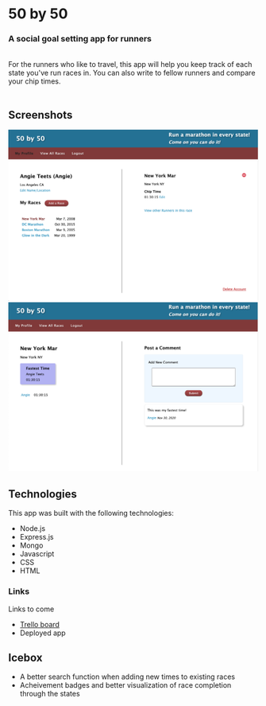 # 50 by 50 
### A social goal setting app for runners
<br>
For the runners who like to travel, this app will help you keep track of each state you've run races in. You can also  write to fellow runners and compare your chip times.
<br> <br>

## Screenshots
![Screenshot 1](./public/images/ScreenShot1.png "Screenshot")
![Screenshot 2](./public/images/ScreenShot2.png "Screenshot 2")

## Technologies
This app was built with the following technologies:
- Node.js
- Express.js
- Mongo
- Javascript
- CSS
- HTML

### Links
Links to come
- [Trello board](https://trello.com/b/rb1WX2a8/50by50)
- Deployed app

## Icebox
- A better search function when adding new times to existing races
- Acheivement badges and better visualization of race completion through the states
